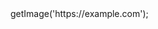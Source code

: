 <?php

use Appwrite\Client;
use Appwrite\Services\Avatars;

$client = new Client();

$client
    setProject('')
    setKey('')
;

$avatars = new Avatars($client);

$result = $avatars->getImage('https://example.com');